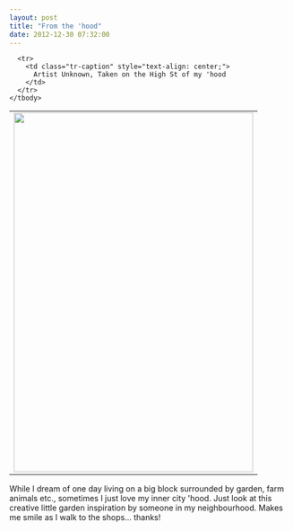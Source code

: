 ```yaml
---
layout: post
title: "From the 'hood"
date: 2012-12-30 07:32:00
---
```


<div dir="ltr" style="text-align: left;" trbidi="on">
  <table align="center" cellpadding="0" cellspacing="0" class="tr-caption-container" style="margin-left: auto; margin-right: auto; text-align: center;">
    <tbody>
      <tr>
        <td style="text-align: center;">
          <a href="http://2.bp.blogspot.com/-emQ76YQNCx8/UN63qJIMF5I/AAAAAAAAA5Q/M992oQGuuS0/s1600/IMAG1202.jpg" imageanchor="1" style="margin-left: auto; margin-right: auto;"><img border="0" height="640" src="http://2.bp.blogspot.com/-emQ76YQNCx8/UN63qJIMF5I/AAAAAAAAA5Q/M992oQGuuS0/s640/IMAG1202.jpg" width="427" /></a>
        </td>
      </tr>
      
      <tr>
        <td class="tr-caption" style="text-align: center;">
          Artist Unknown, Taken on the High St of my 'hood
        </td>
      </tr>
    </tbody>
  </table>
  
  <div>
    While I dream of one day living on a big block surrounded by garden, farm animals etc., sometimes I just love my inner city 'hood. Just look at this creative little garden inspiration by someone in my neighbourhood. Makes me smile as I walk to the shops... thanks!
  </div>
</div>